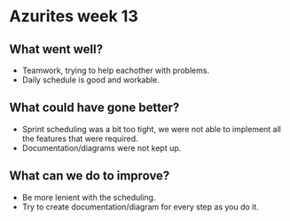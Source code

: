 # Azurites week 13

## What went well?
 - Teamwork, trying to help eachother with problems.
 - Daily schedule is good and workable.

## What could have gone better?
 - Sprint scheduling was a bit too tight, we were not able to implement all the features that were required.
 - Documentation/diagrams were not kept up.
 
## What can we do to improve?
 - Be more lenient with the scheduling.
 - Try to create documentation/diagram for every step as you do it.